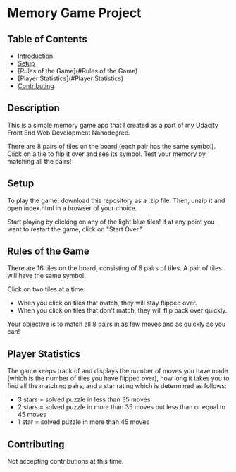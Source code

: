 # Memory Game Project


## Table of Contents

* [Introduction](#instructions)
* [Setup](#setup)
* [Rules of the Game](#Rules of the Game)
* [Player Statistics](#Player Statistics)
* [Contributing](#contributing)

## Description

This is a simple memory game app that I created as a part of my Udacity Front End Web Development Nanodegree.

There are 8 pairs of tiles on the board (each pair has the same symbol). Click on a tile to flip it over and see its symbol. Test your memory by matching all the pairs!


## Setup

To play the game, download this repository as a .zip file. Then, unzip it and open index.html in a browser of your choice.

Start playing by clicking on any of the light blue tiles! If at any point you want to restart the game, click on "Start Over."

## Rules of the Game

There are 16 tiles on the board, consisting of 8 pairs of tiles. A pair of tiles will have the same symbol.

Click on two tiles at a time:
* When you click on tiles that match, they will stay flipped over.
* When you click on tiles that don't match, they will flip back over quickly.

Your objective is to match all 8 pairs in as few moves and as quickly as you can!

## Player Statistics

The game keeps track of and displays the number of moves you have made (which is the number of tiles you have flipped over), how long it takes you to find all the matching pairs, and a star rating which is determined as follows:

- 3 stars = solved puzzle in less than 35 moves
- 2 stars = solved puzzle in more than 35 moves but less than or equal to 45 moves
- 1 star = solved puzzle in more than 45 moves


## Contributing

Not accepting contributions at this time.

